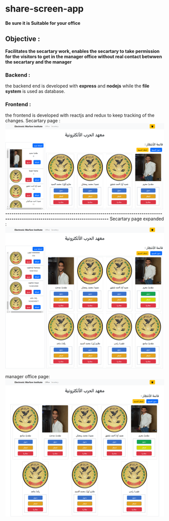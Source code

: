 # share-screen-app
#### **Be sure it is Suitable for your office** 

## Objective :
**Facilitates the secartary work, enables the secartary to take permission for the visitors to get in the manager office without real contact betwwen the
secartary and the manager**

### Backend :
the backend end is developed with **express** and **nodejs** while the **file system** is used as database.  
### Frontend :
the frontend is developed with reactjs and redux to keep tracking of the changes.
Secartary page : 
![page1](./documentation/home.png)
**------------------------------------------------------------------------------------------------------------------------------**
Secartary page expanded :
![page2](./documentation/home2.png)

manager office page:
![page3](./documentation/away.png)

